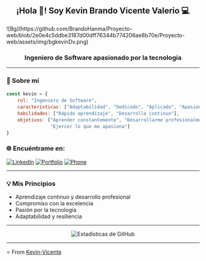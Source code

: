 <h2 align="center">¡Hola 👋! Soy Kevin Brando Vicente Valerio 💻</h2>
![Bg](https://github.com/BrandoHanma/Proyecto-web/blob/2e0e4c5ddbe3187d00dff76344b774206ae8b70e/Proyecto-web/assets/img/bgkevinDv.png) 


<h3 align="center">Ingeniero de Software apasionado por la tecnología</h3>

---

### 🚀 Sobre mí

```javascript
const kevin = {
    rol: "Ingeniero de Software",
    características: ["Adaptabilidad", "Dedicado", "Aplicado", "Apasionado"],
    habilidades: ["Rápido aprendizaje", "Desarrollo continuo"],
    objetivos: ["Aprender constantemente", "Desarrollarme profesionalmente",
                "Ejercer lo que me apasiona"]
}
```

### 🌐 Encuéntrame en:

[![LinkedIn](https://img.shields.io/badge/LinkedIn-Kevin_Vicente-0077B5?style=flat&logo=linkedin&logoColor=white&labelColor=101010)](tu_linkedin)
[![Portfolio](https://tourmaline-beijinho-58d77e.netlify.app)](tu_portafolio)
[![Phone](https://img.shields.io/badge/Phone-Tu_Número-25D366?style=flat&logo=whatsapp&logoColor=white&labelColor=101010)](tu_telefono)

---

### 💡 Mis Principios

- Aprendizaje continuo y desarrollo profesional
- Compromiso con la excelencia
- Pasión por la tecnología
- Adaptabilidad y resiliencia

---

<div align="center">
    <img src="https://github-readme-stats.vercel.app/api?username=TU_USUARIO&show_icons=true&theme=radical" alt="Estadísticas de GitHub">
</div>

---

⭐️ From [Kevin-Vicente](https://github.com/TU_USUARIO)
